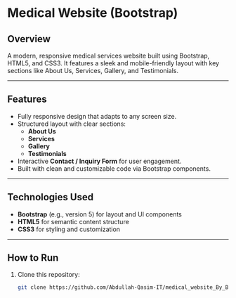 # Medical Website (Bootstrap)

##  Overview
A modern, responsive medical services website built using Bootstrap, HTML5, and CSS3. It features a sleek and mobile-friendly layout with key sections like About Us, Services, Gallery, and Testimonials.

---

##  Features
- Fully responsive design that adapts to any screen size.
- Structured layout with clear sections:
  - **About Us**
  - **Services**
  - **Gallery**
  - **Testimonials**
- Interactive **Contact / Inquiry Form** for user engagement.
- Built with clean and customizable code via Bootstrap components.

---

##  Technologies Used
- **Bootstrap** (e.g., version 5) for layout and UI components  
- **HTML5** for semantic content structure  
- **CSS3** for styling and customization  

---

##  How to Run
1. Clone this repository:
   ```bash
   git clone https://github.com/Abdullah-Qasim-IT/medical_website_By_Bootstrap.git

